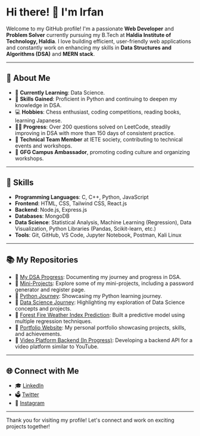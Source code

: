 # Hi there! 👋 I'm Irfan

Welcome to my GitHub profile! I'm a passionate **Web Developer** and **Problem Solver** currently pursuing my B.Tech at **Haldia Institute of Technology, Haldia**. I love building efficient, user-friendly web applications and constantly work on enhancing my skills in **Data Structures and Algorithms (DSA)** and **MERN stack**.

---

## 🚀 About Me
- 🌱 **Currently Learning**: Data Science.
- 🧠 **Skills Gained**: Proficient in Python and continuing to deepen my knowledge in DSA.
- 💻 **Hobbies**: Chess enthusiast, coding competitions, reading books, learning Japanese.
- 👨‍💻 **Progress**: Over 200 questions solved on LeetCode, steadily improving in DSA with more than 150 days of consistent practice.
- 🌟 **Technical Team Member** at IETE society, contributing to technical events and workshops.
- 💊 **GFG Campus Ambassador**, promoting coding culture and organizing workshops.

---

## 🌟 Skills
- **Programming Languages**: C, C++, Python, JavaScript
- **Frontend**: HTML, CSS, Tailwind CSS, React.js
- **Backend**: Node.js, Express.js
- **Databases**: MongoDB
- **Data Science**: Statistical Analysis, Machine Learning (Regression), Data Visualization, Python Libraries (Pandas, Scikit-learn, etc.)
- **Tools**: Git, GitHub, VS Code, Jupyter Notebook, Postman, Kali Linux

---

## 📚 My Repositories
- 🔗 [My DSA Progress](https://github.com/Irfan140/My-DSA-progress): Documenting my journey and progress in DSA.
- 🔗 [Mini-Projects](https://github.com/Irfan140/Mini-projects): Explore some of my mini-projects, including a password generator and register page.
- 🔗 [Python Journey](https://github.com/Irfan140/Python_Journey): Showcasing my Python learning journey.
- 🔗 [Data Science Journey](https://github.com/Irfan140/Data-Science-Journey): Highlighting my exploration of Data Science concepts and projects.
- 🔗 [Forest Fire Weather Index Prediction](https://github.com/Irfan140/Algerian-forest-fire-prediction): Built a predictive model using multiple regression techniques.
- 🔗 [Portfolio Website](https://my-portfolio-liart-one-35.vercel.app/): My personal portfolio showcasing projects, skills, and achievements.
- 🔗 [Video Platform Backend (In Progress)](https://github.com/Irfan140/Backend-Mega-Project): Developing a backend API for a video platform similar to YouTube.

---

## 🌐 Connect with Me
- 🎓 [LinkedIn](https://www.linkedin.com/in/irfan-mehmud-7a409b280/)
- 🗳️ [Twitter](https://x.com/MehmudIrfan)
- 🎥 [Instagram](https://www.instagram.com/_irfan_140_/)

---

Thank you for visiting my profile! Let's connect and work on exciting projects together!

